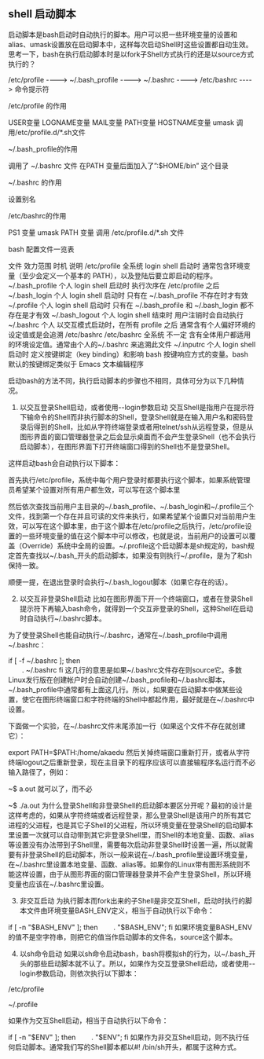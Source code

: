 

## shell 启动脚本

启动脚本是bash启动时自动执行的脚本。用户可以把一些环境变量的设置和alias、umask设置放在启动脚本中，这样每次启动Shell时这些设置都自动生效。思考一下，bash在执行启动脚本时是以fork子Shell方式执行的还是以source方式执行的？

 /etc/profile    ---->    ~/.bash_profile    ---->    ~/.bashrc    ---->    /etc/bashrc    ---->     命令提示符
 



 

/etc/profile 的作用

USER变量
LOGNAME变量
MAIL变量
PATH变量
HOSTNAME变量
umask
调用/etc/profile.d/*.sh文件
 

~/.bash_profile的作用

调用了 ~/.bashrc 文件
在PATH 变量后面加入了”:$HOME/bin” 这个目录
 

~/.bashrc 的作用

设置别名
 

 

/etc/bashrc的作用

PS1 变量
umask
PATH 变量
调用 /etc/profile.d/*.sh 文件
 

bash 配置文件一览表

文件	效力范围	时机	说明
/etc/profile	全系统	login shell 启动时	通常包含环境变量（至少会定义一个基本的 PATH），以及登陆后要立即启动的程序。
~/.bash_profile	个人	login shell 启动时	执行次序在 /etc/profile 之后
~/.bash_login	个人	login shell 启动时	只有在 ~/.bash_profile 不存在时才有效
~/.profile	个人	login shell 启动时	只有在 ~/.bash_profile  和  ~/.bash_login 都不存在是才有效
~/.bash_logout	个人	login shell 结束时	用户注销时会自动执行
~/.bashrc	个人	以交互模式启动时，在所有 profile 之后	通常含有个人偏好环境的设定值或是会追溯 /etc/bashrc
/etc/bashrc	全系统	不一定	含有全体用户都适用的环境设定值。通常由个人的~/.bashrc 来追溯此文件
~/.inputrc	个人	login shell 启动时	定义按键绑定（key binding）和影响 bash 按键响应方式的变量。bash 默认的按键绑定类似于 Emacs 文本编辑程序
 

 

启动bash的方法不同，执行启动脚本的步骤也不相同，具体可分为以下几种情况。 

1. 以交互登录Shell启动，或者使用--login参数启动 
交互Shell是指用户在提示符下输命令的Shell而非执行脚本的Shell，登录Shell就是在输入用户名和密码登录后得到的Shell，比如从字符终端登录或者用telnet/ssh从远程登录，但是从图形界面的窗口管理器登录之后会显示桌面而不会产生登录Shell（也不会执行启动脚本），在图形界面下打开终端窗口得到的Shell也不是登录Shell。

这样启动bash会自动执行以下脚本：

首先执行/etc/profile，系统中每个用户登录时都要执行这个脚本，如果系统管理员希望某个设置对所有用户都生效，可以写在这个脚本里

然后依次查找当前用户主目录的~/.bash_profile、~/.bash_login和~/.profile三个文件，找到第一个存在并且可读的文件来执行，如果希望某个设置只对当前用户生效，可以写在这个脚本里，由于这个脚本在/etc/profile之后执行，/etc/profile设置的一些环境变量的值在这个脚本中可以修改，也就是说，当前用户的设置可以覆盖（Override）系统中全局的设置。~/.profile这个启动脚本是sh规定的，bash规定首先查找以~/.bash_开头的启动脚本，如果没有则执行~/.profile，是为了和sh保持一致。

顺便一提，在退出登录时会执行~/.bash_logout脚本（如果它存在的话）。

 
2. 以交互非登录Shell启动 
比如在图形界面下开一个终端窗口，或者在登录Shell提示符下再输入bash命令，就得到一个交互非登录的Shell，这种Shell在启动时自动执行~/.bashrc脚本。

为了使登录Shell也能自动执行~/.bashrc，通常在~/.bash_profile中调用~/.bashrc：

if [ -f ~/.bashrc ]; 
then     
　　. ~/.bashrc 
fi
这几行的意思是如果~/.bashrc文件存在则source它。多数Linux发行版在创建帐户时会自动创建~/.bash_profile和~/.bashrc脚本，~/.bash_profile中通常都有上面这几行。所以，如果要在启动脚本中做某些设置，使它在图形终端窗口和字符终端的Shell中都起作用，最好就是在~/.bashrc中设置。

下面做一个实验，在~/.bashrc文件末尾添加一行（如果这个文件不存在就创建它）：

export PATH=$PATH:/home/akaedu
然后关掉终端窗口重新打开，或者从字符终端logout之后重新登录，现在主目录下的程序应该可以直接输程序名运行而不必输入路径了，例如：

~$ a.out
就可以了，而不必

~$ ./a.out
为什么登录Shell和非登录Shell的启动脚本要区分开呢？最初的设计是这样考虑的，如果从字符终端或者远程登录，那么登录Shell是该用户的所有其它进程的父进程，也是其它子Shell的父进程，所以环境变量在登录Shell的启动脚本里设置一次就可以自动带到其它非登录Shell里，而Shell的本地变量、函数、alias等设置没有办法带到子Shell里，需要每次启动非登录Shell时设置一遍，所以就需要有非登录Shell的启动脚本，所以一般来说在~/.bash_profile里设置环境变量，在~/.bashrc里设置本地变量、函数、alias等。如果你的Linux带有图形系统则不能这样设置，由于从图形界面的窗口管理器登录并不会产生登录Shell，所以环境变量也应该在~/.bashrc里设置。

 
3. 非交互启动 
为执行脚本而fork出来的子Shell是非交互Shell，启动时执行的脚本文件由环境变量BASH_ENV定义，相当于自动执行以下命令：

if [ -n "$BASH_ENV" ]; 
then 
　　. "$BASH_ENV"; 
fi
如果环境变量BASH_ENV的值不是空字符串，则把它的值当作启动脚本的文件名，source这个脚本。

 
4. 以sh命令启动
如果以sh命令启动bash，bash将模拟sh的行为，以~/.bash_开头的那些启动脚本就不认了。所以，如果作为交互登录Shell启动，或者使用--login参数启动，则依次执行以下脚本：

/etc/profile

~/.profile

如果作为交互Shell启动，相当于自动执行以下命令：

if [ -n "$ENV" ]; 
then 
　　. "$ENV"; 
fi
如果作为非交互Shell启动，则不执行任何启动脚本。通常我们写的Shell脚本都以#! /bin/sh开头，都属于这种方式。
